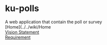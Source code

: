 # ku-polls
A web application that contain the poll or survey
<br>[Home](../../wiki/Home
<br>[Vision Statement](../../wiki/Vision%20Statement)
<br>[Requirement](../../wiki/Requirment)
